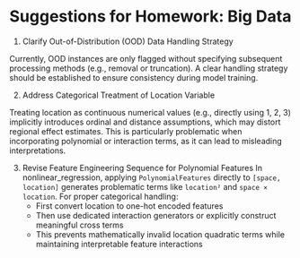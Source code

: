 # Suggestions for Homework: Big Data

1. Clarify Out-of-Distribution (OOD) Data Handling Strategy

Currently, OOD instances are only flagged without specifying subsequent processing methods (e.g., removal or truncation). A clear handling strategy should be established to ensure consistency during model training.

2. Address Categorical Treatment of Location Variable

Treating location as continuous numerical values (e.g., directly using 1, 2, 3) implicitly introduces ordinal and distance assumptions, which may distort regional effect estimates. This is particularly problematic when incorporating polynomial or interaction terms, as it can lead to misleading interpretations.

3. Revise Feature Engineering Sequence for Polynomial Features
In nonlinear_regression, applying `PolynomialFeatures` directly to `[space, location]` generates problematic terms like `location²` and `space × location`. For proper categorical handling:
   - First convert location to one-hot encoded features
   - Then use dedicated interaction generators or explicitly construct meaningful cross terms
   - This prevents mathematically invalid location quadratic terms while maintaining interpretable feature interactions
